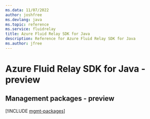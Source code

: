 ```yaml
---
ms.data: 11/07/2022
author: joshfree
ms.devlang: java
ms.topic: reference
ms.service: fluidrelay
title: Azure Fluid Relay SDK for Java
description: Reference for Azure Fluid Relay SDK for Java
ms.author: jfree
---
```

# Azure Fluid Relay SDK for Java - preview

## Management packages - preview
[!INCLUDE [mgmt-packages](fluid-relay-mgmt-index.md)]